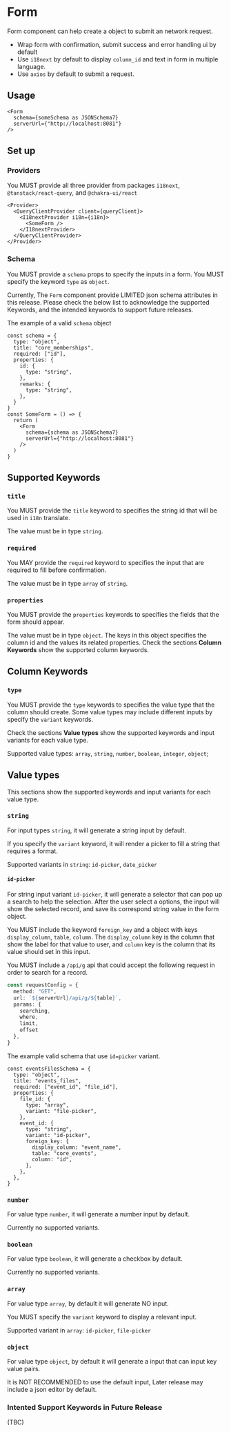 
# Form

Form component can help create a object to submit an network request.

- Wrap form with confirmation, submit success and error handling ui by default
- Use `i18next` by default to display `column_id` and text in form in multiple language.
- Use `axios` by default to submit a request.


## Usage

```tsx
<Form
  schema={someSchema as JSONSchema7}
  serverUrl={"http://localhost:8081"}
/>
```

## Set up

### Providers

You MUST provide all three provider from packages `i18next`, `@tanstack/react-query`, and `@chakra-ui/react`

```tsx
<Provider>
  <QueryClientProvider client={queryClient}>
    <I18nextProvider i18n={i18n}>
      <SomeForm />
    </I18nextProvider>
  </QueryClientProvider>
</Provider>
```

### Schema

You MUST provide a `schema` props to specify the inputs in a form. You MUST specify the keyword `type` as `object`.

Currently, The `Form` component provide LIMITED json schema attributes in this release. Please check the below list to acknowledge the supported Keywords, and the intended keywords to support future releases.

The example of a valid `schema` object

```tsx
const schema = {
  type: "object",
  title: "core_memberships",
  required: ["id"],
  properties: {
    id: {
      type: "string",
    },
    remarks: {
      type: "string",
    },
  }
}
const SomeForm = () => {
  return (
    <Form
      schema={schema as JSONSchema7}
      serverUrl={"http://localhost:8081"}
    />
  )
}
```

## Supported Keywords

### `title`

You MUST provide the `title` keyword to specifies the string id that will be used in `i18n` translate.

The value must be in type `string`.

### `required`

You MAY provide the `required` keyword to specifies the input that are required to fill before confirmation.

The value must be in type `array` of `string`.

### `properties`

You MUST provide the `properties` keywords to specifies the fields that the form should appear.

The value must be in type `object`. The keys in this object specifies the column id and the values its related properties. Check the sections **Column Keywords** show the supported column keywords.


## Column Keywords

### `type`

You MUST provide the `type` keywords to specifies the value type that the column should create. Some value types may include different inputs by specify the `variant` keywords.

Check the sections **Value types** show the supported keywords and input variants for each value type.

Supported value types: `array`, `string`, `number`, `boolean`, `integer`, `object`;

## Value types 

This sections show the supported keywords and input variants for each value type.

### `string`

For input types `string`, it will generate a string input by default.

If you specify the `variant` keyword, it will render a picker to fill a string that requires a format.

Supported variants in `string`: `id-picker`, `date_picker`

#### `id-picker`

For string input variant `id-picker`, it will generate a selector that can pop up a search to help the selection. After the user select a options, the input will show the selected record, and save its correspond string value in the form object.

You MUST include the keyword `foreign_key` and a object with keys `display_column`, `table`, `column`. The `display_column` key is the column that show the label for that value to user, and `column` key is the column that its value should set in this input.

You MUST include a `/api/g` api that could accept the following request in order to search for a record. 

```ts
const requestConfig = {
  method: "GET",
  url: `${serverUrl}/api/g/${table}`,
  params: {
    searching,
    where,
    limit,
    offset
  },
}
```

The example valid schema that use `id=picker` variant.

```tsx
const eventsFilesSchema = {
  type: "object",
  title: "events_files",
  required: ["event_id", "file_id"],
  properties: {
    file_id: {
      type: "array",
      variant: "file-picker",
    },
    event_id: {
      type: "string",
      variant: "id-picker",
      foreign_key: {
        display_column: "event_name",
        table: "core_events",
        column: "id",
      },
    },
  },
}
```

### `number`

For value type `number`, it will generate a number input by default.

Currently no supported variants.

### `boolean`

For value type `boolean`, it will generate a checkbox by default.

Currently no supported variants.


### `array`

For value type `array`, by default it will generate NO input. 

You MUST specify the `variant` keyword to display a relevant input.

Supported variant in `array`: `id-picker`, `file-picker`

### `object`

For value type `object`, by default it will generate a input that can input key value pairs. 

It is NOT RECOMMENDED to use the default input, Later release may include a json editor by default.

### Intented Support Keywords in Future Release 

(TBC)